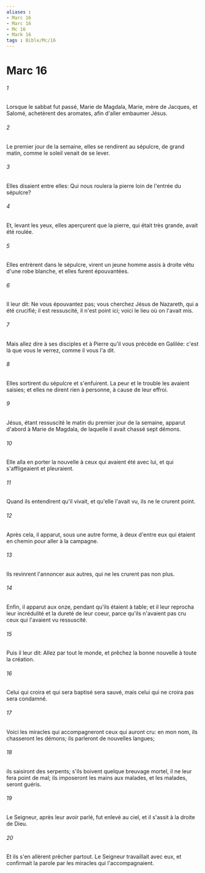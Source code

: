 ```yaml
---
aliases : 
- Marc 16
- Marc 16
- Mc 16
- Mark 16
tags : Bible/Mc/16
---
```


# Marc 16

###### 1
Lorsque le sabbat fut passé, Marie de Magdala, Marie, mère de Jacques, et Salomé, achetèrent des aromates, afin d'aller embaumer Jésus.
###### 2
Le premier jour de la semaine, elles se rendirent au sépulcre, de grand matin, comme le soleil venait de se lever.
###### 3
Elles disaient entre elles: Qui nous roulera la pierre loin de l'entrée du sépulcre?
###### 4
Et, levant les yeux, elles aperçurent que la pierre, qui était très grande, avait été roulée.
###### 5
Elles entrèrent dans le sépulcre, virent un jeune homme assis à droite vêtu d'une robe blanche, et elles furent épouvantées.
###### 6
Il leur dit: Ne vous épouvantez pas; vous cherchez Jésus de Nazareth, qui a été crucifié; il est ressuscité, il n'est point ici; voici le lieu où on l'avait mis.
###### 7
Mais allez dire à ses disciples et à Pierre qu'il vous précède en Galilée: c'est là que vous le verrez, comme il vous l'a dit.
###### 8
Elles sortirent du sépulcre et s'enfuirent. La peur et le trouble les avaient saisies; et elles ne dirent rien à personne, à cause de leur effroi.
###### 9
Jésus, étant ressuscité le matin du premier jour de la semaine, apparut d'abord à Marie de Magdala, de laquelle il avait chassé sept démons.
###### 10
Elle alla en porter la nouvelle à ceux qui avaient été avec lui, et qui s'affligeaient et pleuraient.
###### 11
Quand ils entendirent qu'il vivait, et qu'elle l'avait vu, ils ne le crurent point.
###### 12
Après cela, il apparut, sous une autre forme, à deux d'entre eux qui étaient en chemin pour aller à la campagne.
###### 13
Ils revinrent l'annoncer aux autres, qui ne les crurent pas non plus.
###### 14
Enfin, il apparut aux onze, pendant qu'ils étaient à table; et il leur reprocha leur incrédulité et la dureté de leur coeur, parce qu'ils n'avaient pas cru ceux qui l'avaient vu ressuscité.
###### 15
Puis il leur dit: Allez par tout le monde, et prêchez la bonne nouvelle à toute la création.
###### 16
Celui qui croira et qui sera baptisé sera sauvé, mais celui qui ne croira pas sera condamné.
###### 17
Voici les miracles qui accompagneront ceux qui auront cru: en mon nom, ils chasseront les démons; ils parleront de nouvelles langues;
###### 18
ils saisiront des serpents; s'ils boivent quelque breuvage mortel, il ne leur fera point de mal; ils imposeront les mains aux malades, et les malades, seront guéris.
###### 19
Le Seigneur, après leur avoir parlé, fut enlevé au ciel, et il s'assit à la droite de Dieu.
###### 20
Et ils s'en allèrent prêcher partout. Le Seigneur travaillait avec eux, et confirmait la parole par les miracles qui l'accompagnaient.
